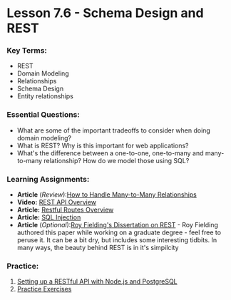 # Lesson 7.6 - Schema Design and REST

### Key Terms:
+ REST
+ Domain Modeling
+ Relationships
+ Schema Design
+ Entity relationships


### Essential Questions:
+ What are some of the important tradeoffs to consider when doing domain modeling?
+ What is REST? Why is this important for web applications?
+ What's the difference between a one-to-one, one-to-many and many-to-many relationship? How do we model those using SQL?

### Learning Assignments:
+ **Article** (_Review_):[How to Handle Many-to-Many Relationships](https://dzone.com/articles/how-to-handle-a-many-to-many-relationship-in-datab)
+ **Video:** [REST API Overview](https://www.youtube.com/watch?v=Q-BpqyOT3a8)
+ **Article:** [Restful Routes Overview](https://medium.com/@atingenkay/restful-routes-what-are-they-8fe221521bb)
+ **Article:** [SQL Injection](https://www.w3schools.com/sql/sql_injection.asp)
+ **Article** (_Optional_):[Roy Fielding's Dissertation on REST](https://www.ics.uci.edu/~fielding/pubs/dissertation/rest_arch_style.htm) - Roy Fielding authored this paper while working on a graduate degree - feel free to peruse it. It can be a bit dry, but includes some interesting tidbits. In many ways, the beauty behind REST is in it's simpilcity

### Practice:
1. [Setting up a RESTful API with Node.js and PostgreSQL](https://blog.logrocket.com/setting-up-a-restful-api-with-node-js-and-postgresql-d96d6fc892d8/)
2. [Practice Exercises](./practice/exercises.md)
